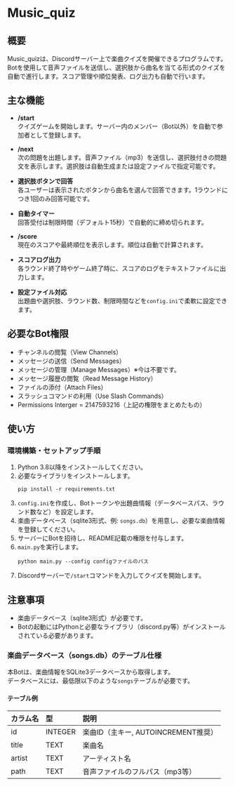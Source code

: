 # Music_quiz

## 概要
Music_quizは、Discordサーバー上で楽曲クイズを開催できるプログラムです。Botを使用して音声ファイルを送信し、選択肢から曲名を当てる形式のクイズを自動で進行します。スコア管理や順位発表、ログ出力も自動で行います。

## 主な機能

- **/start**  
  クイズゲームを開始します。サーバー内のメンバー（Bot以外）を自動で参加者として登録します。

- **/next**  
  次の問題を出題します。音声ファイル（mp3）を送信し、選択肢付きの問題文を表示します。選択肢は自動生成または設定ファイルで指定可能です。

- **選択肢ボタンで回答**  
  各ユーザーは表示されたボタンから曲名を選んで回答できます。1ラウンドにつき1回のみ回答可能です。

- **自動タイマー**  
  回答受付は制限時間（デフォルト15秒）で自動的に締め切られます。

- **/score**  
  現在のスコアや最終順位を表示します。順位は自動で計算されます。

- **スコアログ出力**  
  各ラウンド終了時やゲーム終了時に、スコアのログをテキストファイルに出力します。

- **設定ファイル対応**  
  出題曲や選択肢、ラウンド数、制限時間などを`config.ini`で柔軟に設定できます。

## 必要なBot権限

- チャンネルの閲覧（View Channels）
- メッセージの送信（Send Messages）
- メッセージの管理（Manage Messages）※今は不要です。
- メッセージ履歴の閲覧（Read Message History）
- ファイルの添付（Attach Files）
- スラッシュコマンドの利用（Use Slash Commands）
- Permissions Interger = 2147593216（上記の権限をまとめたもの）

## 使い方

### 環境構築・セットアップ手順

1. Python 3.8以降をインストールしてください。
2. 必要なライブラリをインストールします。  
   ```
   pip install -r requirements.txt
   ```
3. `config.ini`を作成し、Botトークンや出題曲情報（データベースパス、ラウンド数など）を設定します。
4. 楽曲データベース（sqlite3形式、例: `songs.db`）を用意し、必要な楽曲情報を登録してください。
5. サーバーにBotを招待し、README記載の権限を付与します。
6. `main.py`を実行します。  
   ```
   python main.py --config configファイルのパス
   ```
7. Discordサーバーで`/start`コマンドを入力してクイズを開始します。

## 注意事項

- 楽曲データベース（sqlite3形式）が必要です。
- Botの起動にはPythonと必要なライブラリ（discord.py等）がインストールされている必要があります。

### 楽曲データベース（songs.db）のテーブル仕様

本Botは、楽曲情報をSQLite3データベースから取得します。  
データベースには、最低限以下のような`songs`テーブルが必要です。

#### テーブル例

| カラム名   | 型         | 説明                       |
|:----------|:-----------|:---------------------------|
| id        | INTEGER    | 楽曲ID（主キー, AUTOINCREMENT推奨） |
| title     | TEXT       | 楽曲名                     |
| artist    | TEXT       | アーティスト名              |
| path      | TEXT       | 音声ファイルのフルパス（mp3等） |